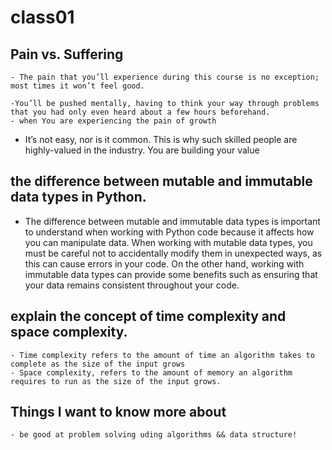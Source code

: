 # class01

## Pain vs. Suffering 
    - The pain that you’ll experience during this course is no exception; most times it won’t feel good.

    -You’ll be pushed mentally, having to think your way through problems that you had only even heard about a few hours beforehand.
    - when You are experiencing the pain of growth


* It’s not easy, nor is it common. This is why such skilled people are highly-valued in the industry. You are building your value



##  the difference between mutable and immutable data types in Python.

- The difference between mutable and immutable data types is important to understand when working with Python code because it affects how you can manipulate data. When working with mutable data types, you must be careful not to accidentally modify them in unexpected ways, as this can cause errors in your code. On the other hand, working with immutable data types can provide some benefits such as ensuring that your data remains consistent throughout your code.



## explain the concept of time complexity and space complexity.
    - Time complexity refers to the amount of time an algorithm takes to complete as the size of the input grows
    - Space complexity, refers to the amount of memory an algorithm requires to run as the size of the input grows.



## Things I want to know more about
    - be good at problem solving uding algorithms && data structure!